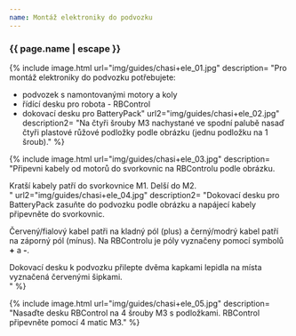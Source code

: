 ```yaml
---
name: Montáž elektroniky do podvozku
---
```

### {{ page.name | escape }}

{% include image.html 
    url="img/guides/chasi+ele_01.jpg" 
    description=
        "Pro montáž elektroniky do podvozku potřebujete:

- podvozek s namontovanými motory a koly
- řídící desku pro robota - RBControl
- dokovací desku pro BatteryPack"
    url2="img/guides/chasi+ele_02.jpg" 
    description2=
        "Na čtyři šrouby M3 nachystané ve spodní palubě nasaď čtyři plastové růžové podložky podle obrázku (jednu podložku na 1 šroub)."
%}

{% include image.html 
    url="img/guides/chasi+ele_03.jpg" 
    description=
        "Připevni kabely od motorů do svorkovnic na RBControlu podle obrázku.

<div class=\"alert\">Kratší kabely patří do svorkovnice M1. Delší do M2.</div>"
    url2="img/guides/chasi+ele_04.jpg" 
    description2=
        "Dokovací desku pro BatteryPack zasuňte do podvozku podle obrázku a napájecí kabely připevněte do svorkovnic.

Červený/fialový kabel patři na kladný pól (plus) a černý/modrý kabel patří na záporný pól (mínus). Na RBControlu je póly vyznačeny pomocí symbolů **+** a **-**.

<div class=\"alert\">Dokovací desku k podvozku přilepte dvěma kapkami lepidla na místa vyznačená červenými šipkami.</div>"
%}

{% include image.html 
    url="img/guides/chasi+ele_05.jpg" 
    description=
        "Nasaďte desku RBControl na 4 šrouby M3 s podložkami. RBControl připevněte pomocí 4 matic M3."
%}
